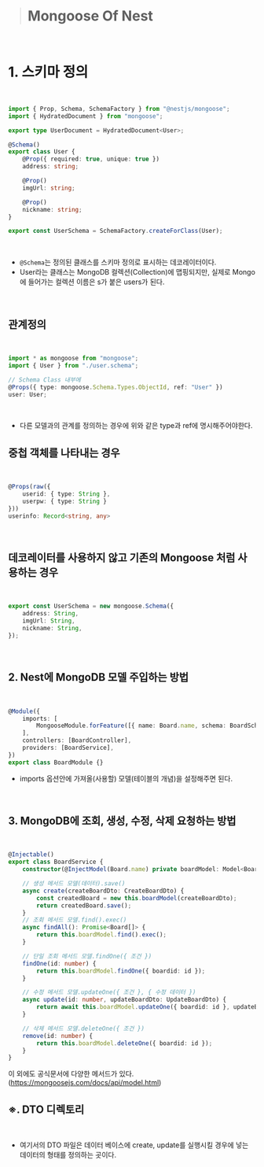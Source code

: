 > # Mongoose Of Nest

<br />

# 1. 스키마 정의

<br />

```ts
import { Prop, Schema, SchemaFactory } from "@nestjs/mongoose";
import { HydratedDocument } from "mongoose";

export type UserDocument = HydratedDocument<User>;

@Schema()
export class User {
	@Prop({ required: true, unique: true })
	address: string;

	@Prop()
	imgUrl: string;

	@Prop()
	nickname: string;
}

export const UserSchema = SchemaFactory.createForClass(User);
```

<br />

-   `@Schema`는 정의된 클래스를 스키마 정의로 표시하는 데코레이터이다.
-   User라는 클래스는 MongoDB 컬렉션(Collection)에 맵핑되지만, 실제로 Mongo에 들어가는 컬렉션 이름은 s가 붙은 users가 된다.

<br />

## 관계정의

<br />

```ts
import * as mongoose from "mongoose";
import { User } from "./user.schema";

// Schema Class 내부에
@Props({ type: mongoose.Schema.Types.ObjectId, ref: "User" })
user: User;
```

<br />

-   다른 모델과의 관계를 정의하는 경우에 위와 같은 type과 ref에 명시해주어야한다.

## 중첩 객체를 나타내는 경우

<br />

```ts
@Props(raw({
    userid: { type: String },
    userpw: { type: String }
}))
userinfo: Record<string, any>
```

<br />

## 데코레이터를 사용하지 않고 기존의 Mongoose 처럼 사용하는 경우

<br />

```ts
export const UserSchema = new mongoose.Schema({
	address: String,
	imgUrl: String,
	nickname: String,
});
```

<br />

## 2. Nest에 MongoDB 모델 주입하는 방법

<br />

```ts
@Module({
	imports: [
		MongooseModule.forFeature([{ name: Board.name, schema: BoardSchema }]),
	],
	controllers: [BoardController],
	providers: [BoardService],
})
export class BoardModule {}
```

-   imports 옵션안에 가져올(사용할) 모델(테이블의 개념)을 설정해주면 된다.

<br />

## 3. MongoDB에 조회, 생성, 수정, 삭제 요청하는 방법

<br />

```ts
@Injectable()
export class BoardService {
	constructor(@InjectModel(Board.name) private boardModel: Model<Board>) {}

	// 생성 메서드 모델(데이터).save()
	async create(createBoardDto: CreateBoardDto) {
		const createdBoard = new this.boardModel(createBoardDto);
		return createdBoard.save();
	}
    // 조회 메서드 모델.find().exec()
	async findAll(): Promise<Board[]> {
		return this.boardModel.find().exec();
	}

    // 단일 조회 메서드 모델.findOne({ 조건 })
	findOne(id: number) {
		return this.boardModel.findOne({ boardid: id });
	}

    // 수정 메서드 모델.updateOne({ 조건 }, { 수정 데이터 })
	async update(id: number, updateBoardDto: UpdateBoardDto) {
		return await this.boardModel.updateOne({ boardid: id }, updateBoardDto);
	}

    // 삭제 메서드 모델.deleteOne({ 조건 })
	remove(id: number) {
		return this.boardModel.deleteOne({ boardid: id });
	}
}
```

이 외에도 공식문서에 다양한 메서드가 있다.
(https://mongoosejs.com/docs/api/model.html)


## ※. DTO 디렉토리

<br />

- 여기서의 DTO 파일은 데이터 베이스에 create, update를 실행시킬 경우에 넣는 데이터의 형태를 정의하는 곳이다.